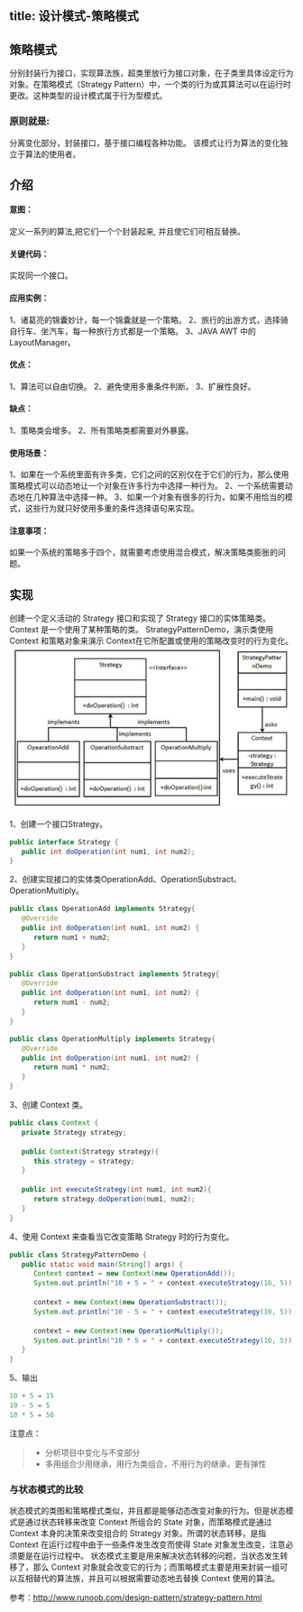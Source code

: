 title: 设计模式-策略模式
---

## 策略模式 

分别封装行为接口，实现算法族，超类里放行为接口对象，在子类里具体设定行为对象。在策略模式（Strategy Pattern）中，一个类的行为或其算法可以在运行时更改。这种类型的设计模式属于行为型模式。

### 原则就是:
分离变化部分，封装接口，基于接口编程各种功能。
该模式让行为算法的变化独立于算法的使用者。

## 介绍
#### 意图：
定义一系列的算法,把它们一个个封装起来, 并且使它们可相互替换。

#### 关键代码：
实现同一个接口。

#### 应用实例：
1、诸葛亮的锦囊妙计，每一个锦囊就是一个策略。                          2、旅行的出游方式，选择骑自行车、坐汽车，每一种旅行方式都是一个策略。 
3、JAVA AWT 中的 LayoutManager。

#### 优点：
1、算法可以自由切换。
2、避免使用多重条件判断。
3、扩展性良好。

#### 缺点：
1、策略类会增多。
2、所有策略类都需要对外暴露。

#### 使用场景： 
1、如果在一个系统里面有许多类，它们之间的区别仅在于它们的行为，那么使用策略模式可以动态地让一个对象在许多行为中选择一种行为。 2、一个系统需要动态地在几种算法中选择一种。 
3、如果一个对象有很多的行为，如果不用恰当的模式，这些行为就只好使用多重的条件选择语句来实现。

#### 注意事项：
如果一个系统的策略多于四个，就需要考虑使用混合模式，解决策略类膨胀的问题。

## 实现
创建一个定义活动的 Strategy 接口和实现了 Strategy 接口的实体策略类。
Context 是一个使用了某种策略的类。
StrategyPatternDemo，演示类使用 Context 和策略对象来演示 Context在它所配置或使用的策略改变时的行为变化。
![Image text](https://github.com/Tingzi123/blog/blob/master/_posts/picture/strategy.png?raw=true)

1、创建一个接口Strategy。
```java
public interface Strategy {
   public int doOperation(int num1, int num2);
}
```
2、创建实现接口的实体类OperationAdd、OperationSubstract、OperationMultiply。
```java
public class OperationAdd implements Strategy{
   @Override
   public int doOperation(int num1, int num2) {
      return num1 + num2;
   }
}
```

```java
public class OperationSubstract implements Strategy{
   @Override
   public int doOperation(int num1, int num2) {
      return num1 - num2;
   }
}
```

```java
public class OperationMultiply implements Strategy{
   @Override
   public int doOperation(int num1, int num2) {
      return num1 * num2;
   }
}
```

3、创建 Context 类。
```java
public class Context {
   private Strategy strategy;
 
   public Context(Strategy strategy){
      this.strategy = strategy;
   }
 
   public int executeStrategy(int num1, int num2){
      return strategy.doOperation(num1, num2);
   }
}
```
4、使用 Context 来查看当它改变策略 Strategy 时的行为变化。
```java
public class StrategyPatternDemo {
   public static void main(String[] args) {
      Context context = new Context(new OperationAdd());    
      System.out.println("10 + 5 = " + context.executeStrategy(10, 5));
 
      context = new Context(new OperationSubstract());      
      System.out.println("10 - 5 = " + context.executeStrategy(10, 5));
 
      context = new Context(new OperationMultiply());    
      System.out.println("10 * 5 = " + context.executeStrategy(10, 5));
   }
}
```
5、输出
```java
10 + 5 = 15
10 - 5 = 5
10 * 5 = 50
```


注意点：

> * 分析项目中变化与不变部分
> * 多用组合少用继承，用行为类组合，不用行为的继承，更有弹性

### 与状态模式的比较
状态模式的类图和策略模式类似，并且都是能够动态改变对象的行为。但是状态模式是通过状态转移来改变 Context 所组合的 State 对象，而策略模式是通过 Context 本身的决策来改变组合的 Strategy 对象。所谓的状态转移，是指 Context 在运行过程中由于一些条件发生改变而使得 State 对象发生改变，注意必须要是在运行过程中。
状态模式主要是用来解决状态转移的问题，当状态发生转移了，那么 Context 对象就会改变它的行为；而策略模式主要是用来封装一组可以互相替代的算法族，并且可以根据需要动态地去替换 Context 使用的算法。

参考：http://www.runoob.com/design-pattern/strategy-pattern.html